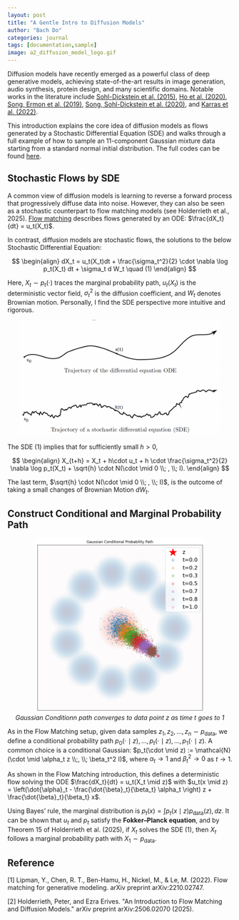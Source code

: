 ```yaml
---
layout: post
title: "A Gentle Intro to Diffusion Models"
author: "Bach Do"
categories: journal
tags: [documentation,sample]
image: a2_diffusion_model_logo.gif
---
```


Diffusion models have recently emerged as a powerful class of deep generative models, achieving state-of-the-art results in image generation, audio synthesis, protein design, and many scientific domains. Notable works in the literature include [Sohl-Dickstein et al. (2015)](https://arxiv.org/abs/1503.03585), [Ho et al. (2020)](https://arxiv.org/abs/2006.11239), [Song, Ermon et al. (2019)](https://arxiv.org/abs/1907.05600), [Song, Sohl-Dickstein et al. (2020)](https://arxiv.org/abs/2011.13456), and [Karras et al. (2022)](https://arxiv.org/abs/2206.00364). 

This introduction explains the core idea of diffusion models as flows generated by a Stochastic Differential Equation (SDE) and walks through a full example of how to sample an 11-component Gaussian mixture data starting from a standard normal initial distribution. The full codes can be found [here](https://github.com/bachvietdo01/generative_models/tree/main/diffusion_model).


## Stochastic Flows by SDE

A common view of diffusion models is learning to reverse a forward process that progressively diffuse data into noise. However, they can also be seen as a stochastic counterpart to flow matching models (see Holderrieth et al., 2025). [Flow matching](https://bachvietdo01.github.io/intro-to-flow-matching-models) describes flows generated by an ODE: $\frac{dX_t}{dt} = u_t(X_t)$. 

In contrast, diffusion models are stochastic flows, the solutions to the below Stochastic Differential Equation:

$$
\begin{align}
dX_t = u_t(X_t)dt + \frac{\sigma_t^2}{2} \cdot \nabla \log p_t(X_t) dt + \sigma_t d W_t \quad (1)
\end{align}
$$

Here, $X_t \sim p_t(\cdot)$ traces the marginal probability path, $u_t(X_t)$ is the deterministic vector field, $\sigma_t^2$ is the diffusion coefficient, and $W_t$ denotes Brownian motion. Personally, I find the SDE perspective more intuitive and rigorous.

<p align="center">
<img src="https://github.com/bachvietdo01/bachvietdo01.github.io/blob/main/assets/img/a2_ode_traj.png?raw=true" alt="ode_traj" width="450"/>
<img src="https://github.com/bachvietdo01/bachvietdo01.github.io/blob/main/assets/img/a2_sde_traj.png?raw=true" alt="sde_traj" width="450"/> 
</p>

The SDE $(1)$ implies that for sufficiently small $h > 0$, 

$$
\begin{align}
X_{t+h} = X_t + h\cdot u_t + h \cdot \frac{\sigma_t^2}{2} \nabla \log p_t(X_t) + \sqrt{h} \cdot N(\cdot \mid 0 \\; , \\; I).
\end{align}
$$

The last term, $\sqrt{h} \cdot N(\cdot \mid 0 \\; , \\; I)$, is the outcome of taking a small changes of Brownian Motion $dW_t$.

## Construct Conditional and Marginal Probability Path

<p align="center">
<img src="https://github.com/bachvietdo01/bachvietdo01.github.io/blob/main/assets/img/a1_gcp.png?raw=true" alt="a1_gcp" width="380"/>
<br>
<em>Gaussian Conditionn path converges to data point z as time t goes to 1</em>
</p>

As in the Flow Matching setup, given data samples $z_1, z_2, \ldots, z_n \sim p_{\text{data}}$, we define a conditional probability path $p_0(\cdot \mid z), \ldots, p_t(\cdot \mid z), \ldots, p_1(\cdot \mid z)$. A common choice is a conditional Gaussian: $p_t(\cdot \mid z) := \mathcal{N}(\cdot \mid \alpha_t z \\;, \\; \beta_t^2 I)$, where $\alpha_t \to 1$ and $\beta_t^2 \to 0$ as $t \to 1$.

As shown in the Flow Matching introduction, this defines a deterministic flow solving the ODE $\frac{dX_t}{dt} = u_t(X_t \mid z)$ with
$u_t(x \mid z) = \left(\dot{\alpha}_t - \frac{\dot{\beta}_t}{\beta_t} \alpha_t \right) z + \frac{\dot{\beta}_t}{\beta_t} x$.

Using Bayes’ rule, the marginal distribution is $p_t(x) = \int p_t(x \mid z) p_{\text{data}}(z), dz$. It can be shown that $u_t$ and $p_t$ satisfy the **Fokker–Planck equation**, and by Theorem 15 of Holderrieth et al. (2025), if $X_t$ solves the SDE $(1)$, then $X_t$ follows a marginal probability path with $X_1 \sim p_{\text{data}}$.



## Reference

[1] Lipman, Y., Chen, R. T., Ben-Hamu, H., Nickel, M., & Le, M. (2022). Flow matching for generative modeling. arXiv preprint arXiv:2210.02747.

[2] Holderrieth, Peter, and Ezra Erives. "An Introduction to Flow Matching and Diffusion Models." arXiv preprint arXiv:2506.02070 (2025).




